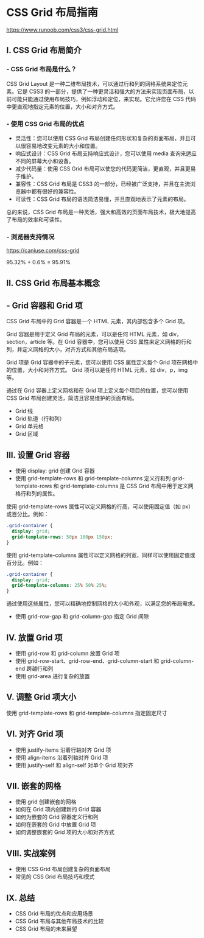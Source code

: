 # CSS Grid 布局指南

https://www.runoob.com/css3/css-grid.html

## I. CSS Grid 布局简介

### - CSS Grid 布局是什么？

CSS Grid Layout 是一种二维布局技术，可以通过行和列的网格系统来定位元素。它是 CSS3 的一部分，提供了一种更灵活和强大的方法来实现页面布局，以前可能只能通过使用布局技巧，例如浮动和定位，来实现。它允许您在 CSS 代码中更直观地指定元素的位置，大小和对齐方式。

### - 使用 CSS Grid 布局的优点

- 灵活性：您可以使用 CSS Grid 布局创建任何形状和复杂的页面布局，并且可以很容易地改变元素的大小和位置。
- 响应式设计：CSS Grid 布局支持响应式设计，您可以使用 media 查询来适应不同的屏幕大小和设备。
- 减少代码量：使用 CSS Grid 布局可以使您的代码更简洁，更直观，并且更易于维护。
- 兼容性：CSS Grid 布局是 CSS3 的一部分，已经被广泛支持，并且在主流浏览器中都有很好的兼容性。
- 可读性：CSS Grid 布局的语法简洁易懂，并且直观地表示了元素的布局。

总的来说，CSS Grid 布局是一种灵活，强大和高效的页面布局技术，极大地提高了布局的效率和可读性。

### - 浏览器支持情况

https://caniuse.com/css-grid

95.32% + 0.6% = 95.91%

## II. CSS Grid 布局基本概念

## - Grid 容器和 Grid 项

CSS Grid 布局中的 Grid 容器是一个 HTML 元素，其内部包含多个 Grid 项。

Grid 容器是用于定义 Grid 布局的元素，可以是任何 HTML 元素，如 div，section，article 等。在 Grid 容器中，您可以使用 CSS 属性来定义网格的行和列，并定义网格的大小，对齐方式和其他布局选项。

Grid 项是 Grid 容器中的子元素，您可以使用 CSS 属性定义每个 Grid 项在网格中的位置，大小和对齐方式。 Grid 项可以是任何 HTML 元素，如 div，p，img 等。

通过在 Grid 容器上定义网格和在 Grid 项上定义每个项目的位置，您可以使用 CSS Grid 布局创建灵活，简洁且容易维护的页面布局。

- Grid 线
- Grid 轨道（行和列）
- Grid 单元格
- Grid 区域

## III. 设置 Grid 容器

- 使用 display: grid 创建 Grid 容器
- 使用 grid-template-rows 和 grid-template-columns 定义行和列
  grid-template-rows 和 grid-template-columns 是 CSS Grid 布局中用于定义网格行和列的属性。

使用 grid-template-rows 属性可以定义网格的行高，可以使用固定值（如 px）或百分比。例如：

```css
.grid-container {
  display: grid;
  grid-template-rows: 50px 100px 150px;
}
```

使用 grid-template-columns 属性可以定义网格的列宽，同样可以使用固定值或百分比。例如：

```css
.grid-container {
  display: grid;
  grid-template-columns: 25% 50% 25%;
}
```

通过使用这些属性，您可以精确地控制网格的大小和外观，以满足您的布局需求。

- 使用 grid-row-gap 和 grid-column-gap 指定 Grid 间隙

## IV. 放置 Grid 项

- 使用 grid-row 和 grid-column 放置 Grid 项
- 使用 grid-row-start、grid-row-end、grid-column-start 和 grid-column-end 跨越行和列
- 使用 grid-area 进行复杂的放置

## V. 调整 Grid 项大小

使用 grid-template-rows 和 grid-template-columns 指定固定尺寸

## VI. 对齐 Grid 项

- 使用 justify-items 沿着行轴对齐 Grid 项
- 使用 align-items 沿着列轴对齐 Grid 项
- 使用 justify-self 和 align-self 对单个 Grid 项对齐

## VII. 嵌套的网格

- 使用 grid 创建嵌套的网格
- 如何在 Grid 项内创建新的 Grid 容器
- 如何为嵌套的 Grid 容器定义行和列
- 如何在嵌套的 Grid 中放置 Grid 项
- 如何调整嵌套的 Grid 项的大小和对齐方式

## VIII. 实战案例

- 使用 CSS Grid 布局创建复杂的页面布局
- 常见的 CSS Grid 布局技巧和模式

## IX. 总结

- CSS Grid 布局的优点和应用场景
- CSS Grid 布局与其他布局技术的比较
- CSS Grid 布局的未来展望
